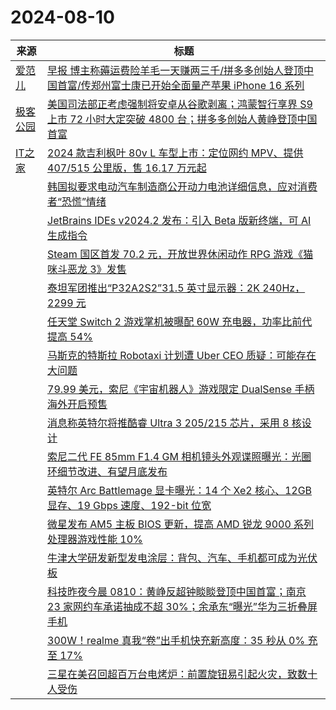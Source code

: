 ﻿# 2024-08-10

|来源|标题|
|---|---|
|[爱范儿](https://www.ifanr.com/feed)|[早报 博主称薅运费险羊毛一天赚两三千/拼多多创始人登顶中国首富/传郑州富士康已开始全面量产苹果 iPhone 16 系列](https://www.ifanr.com/1595661?utm_source=rss&utm_medium=rss&utm_campaign=)|
|[极客公园](http://feeds.geekpark.net/)|[美国司法部正考虑强制将安卓从谷歌剥离；鸿蒙智行享界 S9 上市 72 小时大定突破 4800 台；拼多多创始人黄峥登顶中国首富](http://www.geekpark.net/news/339130)|
|[IT之家](https://www.ithome.com/rss/)|[2024 款吉利枫叶 80v L 车型上市：定位网约 MPV、提供 407/515 公里版，售 16.17 万元起](https://www.ithome.com/0/787/540.htm)|
||[韩国拟要求电动汽车制造商公开动力电池详细信息，应对消费者“恐慌”情绪](https://www.ithome.com/0/787/539.htm)|
||[JetBrains IDEs v2024.2 发布：引入 Beta 版新终端，可 AI 生成指令](https://www.ithome.com/0/787/538.htm)|
||[Steam 国区首发 70.2 元，开放世界休闲动作 RPG 游戏《猫咪斗恶龙 3》发售](https://www.ithome.com/0/787/537.htm)|
||[泰坦军团推出“P32A2S2”31.5 英寸显示器：2K 240Hz，2299 元](https://www.ithome.com/0/787/535.htm)|
||[任天堂 Switch 2 游戏掌机被曝配 60W 充电器，功率比前代提高 54%](https://www.ithome.com/0/787/534.htm)|
||[马斯克的特斯拉 Robotaxi 计划遭 Uber CEO 质疑：可能存在大问题](https://www.ithome.com/0/787/533.htm)|
||[79.99 美元，索尼《宇宙机器人》游戏限定 DualSense 手柄海外开启预售](https://www.ithome.com/0/787/532.htm)|
||[消息称英特尔将推酷睿 Ultra 3 205/215 芯片，采用 8 核设计](https://www.ithome.com/0/787/531.htm)|
||[索尼二代 FE 85mm F1.4 GM 相机镜头外观谍照曝光：光圈环细节改进、有望月底发布](https://www.ithome.com/0/787/530.htm)|
||[英特尔 Arc Battlemage 显卡曝光：14 个 Xe2 核心、12GB 显存、19 Gbps 速度、192-bit 位宽](https://www.ithome.com/0/787/529.htm)|
||[微星发布 AM5 主板 BIOS 更新，提高 AMD 锐龙 9000 系列处理器游戏性能 10%](https://www.ithome.com/0/787/526.htm)|
||[牛津大学研发新型发电涂层：背包、汽车、手机都可成为光伏板](https://www.ithome.com/0/787/525.htm)|
||[科技昨夜今晨 0810：黄峥反超钟睒睒登顶中国首富；南京 23 家网约车承诺抽成不超 30%；余承东“曝光”华为三折叠屏手机](https://www.ithome.com/0/787/524.htm)|
||[300W！realme 真我“卷”出手机快充新高度：35 秒从 0% 充至 17%](https://www.ithome.com/0/787/523.htm)|
||[三星在美召回超百万台电烤炉：前置旋钮易引起火灾，致数十人受伤](https://www.ithome.com/0/787/522.htm)|
